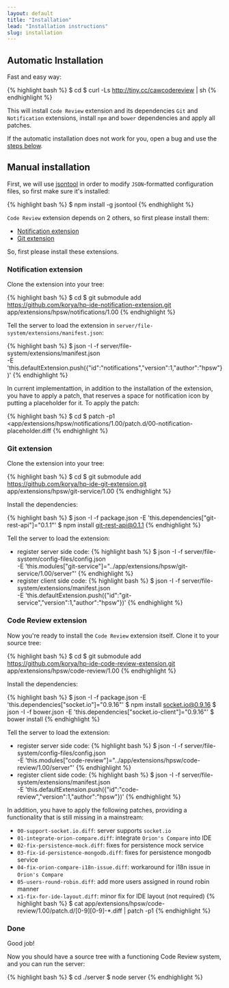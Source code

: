 ```yaml
---
layout: default
title: "Installation"
lead: "Installation instructions"
slug: installation
---
```


## Automatic Installation

Fast and easy way:

{% highlight bash %}
$ cd <IDE source>
$ curl -Ls http://tiny.cc/cawcodereview | sh
{% endhighlight %}

This will install `Code Review` extension and its dependencies `Git` and `Notification` extensions, install `npm` and `bower` dependencies and apply all patches.

If the automatic installation does not work for you, open a bug and use the [steps below](#manual_installation).

## Manual installation

First, we will use [jsontool](https://github.com/trentm/json) in order to modify
`JSON`-formatted configuration files, so first make sure it's installed:

{% highlight bash %}
$ npm install -g jsontool
{% endhighlight %}

`Code Review` extension depends on 2 others, so first please install them:
 - [Notification extension](#notification_extension)
 - [Git extension](#git_extension)

So, first please install these extensions.

### Notification extension

Clone the extension into your tree:

{% highlight bash %}
$ cd <IDE source>
$ git submodule add \
    https://github.com/korya/hp-ide-notification-extension.git \
    app/extensions/hpsw/notifications/1.00
{% endhighlight %}

Tell the server to load the extension in
`server/file-system/extensions/manifest.json`:

{% highlight bash %}
$ json -I -f server/file-system/extensions/manifest.json \
  -E 'this.defaultExtension.push({"id":"notifications","version":1,"author":"hpsw"})'
{% endhighlight %}

In current implementattion, in addition to the installation of the extension,
you have to apply a patch, that reserves a space for notification icon by
putting a placeholder for it. To apply the patch:

{% highlight bash %}
$ cd <IDE source>
$ patch -p1 <app/extensions/hpsw/notifications/1.00/patch.d/00-notification-placeholder.diff
{% endhighlight %}

### Git extension

Clone the extension into your tree:

{% highlight bash %}
$ cd <IDE source>
$ git submodule add \
    https://github.com/korya/hp-ide-git-extension.git \
    app/extensions/hpsw/git-service/1.00
{% endhighlight %}

Install the dependencies:

{% highlight bash %}
$ json -I -f package.json -E 'this.dependencies["git-rest-api"]="0.1.1"'
$ npm install git-rest-api@0.1.1
{% endhighlight %}

Tell the server to load the extension:
 - register server side code:
{% highlight bash %}
$ json -I -f server/file-system/config-files/config.json \
  -E 'this.modules["git-service"]="../app/extensions/hpsw/git-service/1.00/server"'
{% endhighlight %}
 - register client side code:
{% highlight bash %}
$ json -I -f server/file-system/extensions/manifest.json \
  -E 'this.defaultExtension.push({"id":"git-service","version":1,"author":"hpsw"})'
{% endhighlight %}

### Code Review extension

Now you're ready to install the `Code Review` extension itself. Clone it to your source tree:

{% highlight bash %}
$ cd <IDE source>
$ git submodule add \
    https://github.com/korya/hp-ide-code-review-extension.git \
    app/extensions/hpsw/code-review/1.00
{% endhighlight %}

Install the dependencies:

{% highlight bash %}
$ json -I -f package.json -E 'this.dependencies["socket.io"]="0.9.16"'
$ npm install socket.io@0.9.16
$ json -I -f bower.json -E 'this.dependencies["socket.io-client"]="0.9.16"'
$ bower install
{% endhighlight %}

Tell the server to load the extension:
 - register server side code:
{% highlight bash %}
$ json -I -f server/file-system/config-files/config.json \
  -E 'this.modules["code-review"]="../app/extensions/hpsw/code-review/1.00/server"'
{% endhighlight %}
 - register client side code:
{% highlight bash %}
$ json -I -f server/file-system/extensions/manifest.json \
  -E 'this.defaultExtension.push({"id":"code-review","version":1,"author":"hpsw"})'
{% endhighlight %}

In addition, you have to apply the following patches, providing a functionality
that is still missing in a mainstream:
  - `00-support-socket.io.diff`: server supports `socket.io`
  - `01-integrate-orion-compare.diff`: integrate `Orion's Compare` into IDE
  - `02-fix-persistence-mock.diff`: fixes for persistence mock service
  - `03-fix-id-persistence-mongodb.diff`: fixes for persistence mongodb service
  - `04-fix-orion-compare-i18n-issue.diff`: workaround for i18n issue in `Orion's Compare`
  - `05-users-round-robin.diff`: add more users assigned in round robin manner
  - `x1-fix-for-ide-layout.diff`: minor fix for IDE layout (not required)
{% highlight bash %}
$ cat app/extensions/hpsw/code-review/1.00/patch.d/[0-9][0-9]-*.diff | patch -p1
{% endhighlight %}

### Done

Good job!

Now you should have a source tree with a functioning Code Review system,
and you can run the server:

{% highlight bash %}
$ cd ./server
$ node server
{% endhighlight %}
